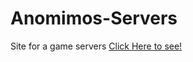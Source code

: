 # Anomimos-Servers
Site for a game servers 
<a href="https://anonimosservers.web.app/">Click Here to see!</a>
